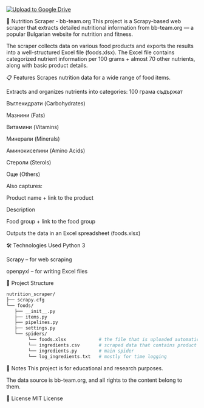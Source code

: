 [![Upload to Google Drive](https://github.com/chebishev/bb-team-info-by-ingredient/actions/workflows/xlsx_to_gdrive.yml/badge.svg)](https://github.com/chebishev/bb-team-info-by-ingredient/actions/workflows/xlsx_to_gdrive.yml)

🥦 Nutrition Scraper - bb-team.org
This project is a Scrapy-based web scraper that extracts detailed nutritional information from bb-team.org — a popular Bulgarian website for nutrition and fitness.

The scraper collects data on various food products and exports the results into a well-structured Excel file (foods.xlsx). The Excel file contains categorized nutrient information per 100 grams + almost 70 other nutrients, along with basic product details.

📋 Features
Scrapes nutrition data for a wide range of food items.

Extracts and organizes nutrients into categories:
100 грама съдържат

Въглехидрати (Carbohydrates)

Мазнини (Fats)

Витамини (Vitamins)

Минерали (Minerals)

Аминокиселини (Amino Acids)

Стероли (Sterols)

Още (Others)

Also captures:

Product name + link to the product

Description

Food group + link to the food group

Outputs the data in an Excel spreadsheet (foods.xlsx)

🛠️ Technologies Used
Python 3

Scrapy – for web scraping

openpyxl – for writing Excel files

📂 Project Structure
```bash
nutrition_scraper/
├── scrapy.cfg
└── foods/
   ├── __init__.py
   ├── items.py
   ├── pipelines.py
   ├── settings.py
   └── spiders/       
        └── foods.xlsx            # the file that is uploaded automatically to Google Drive
        └── ingredients.csv       # scraped data that contains product name, description, food_group, url and nutrients
        └── ingredients.py        # main spider
        └── log_ingredients.txt   # mostly for time logging
```


📌 Notes
This project is for educational and research purposes.

The data source is bb-team.org, and all rights to the content belong to them.

📄 License
MIT License
